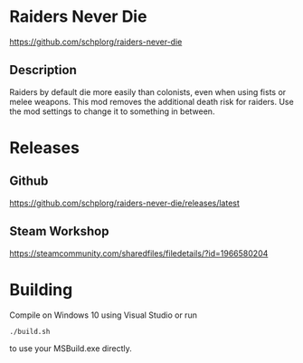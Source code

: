 # Raiders Never Die
https://github.com/schplorg/raiders-never-die
## Description
Raiders by default die more easily than colonists, even when using fists or melee weapons. This mod removes the additional death risk for raiders. Use the mod settings to change it to something in between.

# Releases
## Github
https://github.com/schplorg/raiders-never-die/releases/latest
## Steam Workshop
https://steamcommunity.com/sharedfiles/filedetails/?id=1966580204

# Building

Compile on Windows 10 using Visual Studio or run

`./build.sh`

to use your MSBuild.exe directly.